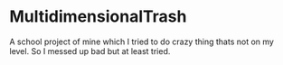 # MultidimensionalTrash
A school project of mine which I tried to do crazy thing thats not on my level. So I messed up bad but at least tried.
